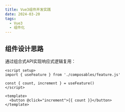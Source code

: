 ```yaml
---
title: Vue3组件开发实践
date: 2024-03-20
tags:
  - Vue3
  - 组件化
---
```


## 组件设计思路
通过组合式API实现响应式逻辑复用：

```vue
<script setup>
import { useFeature } from './composables/feature.js'

const { count, increment } = useFeature()
</script>

<template>
  <button @click="increment">{{ count }}</button>
</template>